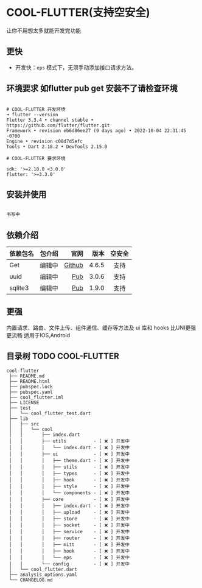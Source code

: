 # COOL-FLUTTER(支持空安全)

让你不用想太多就能开发完功能
## 更快

-   开发快：`eps` 模式下，无须手动添加接口请求方法。
## 环境要求 如flutter pub get 安装不了请检查环境
``` shell

# COOL-FLUTTER 开发环境
➜ flutter --version
Flutter 3.3.4 • channel stable • https://github.com/flutter/flutter.git
Framework • revision eb6d86ee27 (9 days ago) • 2022-10-04 22:31:45 -0700
Engine • revision c08d7d5efc
Tools • Dart 2.18.2 • DevTools 2.15.0

# COOL-FLUTTER 要求环境

sdk: '>=2.18.0 <3.0.0'
flutter: '>=3.3.0'

```
## 安装并使用

``` dart
 
书写中

```

## 依赖介绍

| 依赖包名 | 包介绍 |                                           官网 |  版本 | 空安全 |
| :------- | -----: | ---------------------------------------------: | ----: | :----: |
| Get      | 编辑中 |   [Github](https://github.com/jonataslaw/getx) | 4.6.5 |  支持  |
| uuid     | 编辑中 | [Pub](https://pub.flutter-io.cn/packages/uuid) | 3.0.6 |  支持  |
| sqlite3  | 编辑中 |        [Pub](https://pub.dev/packages/sqlite3) | 1.9.0 |  支持  |






## 更强

内置请求、路由、文件上传、组件通信、缓存等方法及 ui 库和 hooks
比UNI更强更流畅 适用于IOS,Android


## 目录树 TODO COOL-FLUTTER
```
cool-flutter
 ├── README.md
 ├── README.html
 ├── pubspec.lock
 ├── pubspec.yaml
 ├── cool_flutter.iml
 ├── LICENSE
 ├── test
 │   └── cool_flutter_test.dart
 ├── lib
 │   ├── src
 │   │   └── cool
 │   │       ├── index.dart
 │   │       ├── utils          - [ ❌ ] 开发中
 │   │       │   └── index.dart - [ ❌ ] 开发中
 │   │       ├── ui             - [ ❌ ] 开发中
 │   │       │   ├── theme.dart - [ ❌ ] 开发中
 │   │       │   ├── utils      - [ ❌ ] 开发中
 │   │       │   ├── types      - [ ❌ ] 开发中
 │   │       │   ├── hook       - [ ❌ ] 开发中
 │   │       │   ├── style      - [ ❌ ] 开发中
 │   │       │   └── components - [ ❌ ] 开发中
 │   │       ├── core           - [ ❌ ] 开发中
 │   │       │   ├── index.dart - [ ❌ ] 开发中
 │   │       │   ├── upload     - [ ❌ ] 开发中
 │   │       │   ├── store      - [ ❌ ] 开发中
 │   │       │   ├── socket     - [ ❌ ] 开发中
 │   │       │   ├── service    - [ ❌ ] 开发中
 │   │       │   ├── router     - [ ❌ ] 开发中
 │   │       │   ├── mitt       - [ ❌ ] 开发中
 │   │       │   ├── hook       - [ ❌ ] 开发中
 │   │       │   └── eps        - [ ❌ ] 开发中
 │   │       └── config         - [ ❌ ] 开发中
 │   └── cool_flutter.dart
 ├── analysis_options.yaml
 └── CHANGELOG.md
 ```